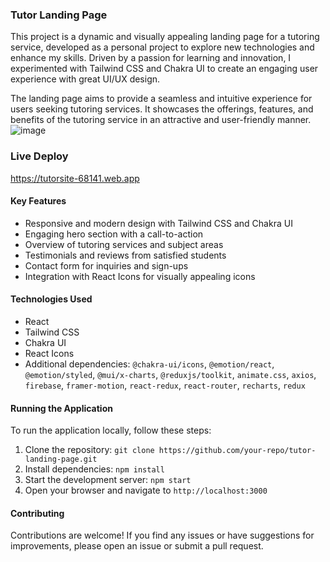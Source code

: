 ### Tutor Landing Page

This project is a dynamic and visually appealing landing page for a tutoring service, developed as a personal project to explore new technologies and enhance my skills. Driven by a passion for learning and innovation, I experimented with Tailwind CSS and Chakra UI to create an engaging user experience with great UI/UX design.

The landing page aims to provide a seamless and intuitive experience for users seeking tutoring services. It showcases the offerings, features, and benefits of the tutoring service in an attractive and user-friendly manner.
![image](https://github.com/AdminForIinRange/Tutoring-Website/assets/91888685/8c208f9b-e227-4266-bf4a-7999a7d4fa85)

### Live Deploy

https://tutorsite-68141.web.app

#### Key Features

- Responsive and modern design with Tailwind CSS and Chakra UI
- Engaging hero section with a call-to-action
- Overview of tutoring services and subject areas
- Testimonials and reviews from satisfied students
- Contact form for inquiries and sign-ups
- Integration with React Icons for visually appealing icons

#### Technologies Used

- React
- Tailwind CSS
- Chakra UI
- React Icons
- Additional dependencies: `@chakra-ui/icons`, `@emotion/react`, `@emotion/styled`, `@mui/x-charts`, `@reduxjs/toolkit`, `animate.css`, `axios`, `firebase`, `framer-motion`, `react-redux`, `react-router`, `recharts`, `redux`

#### Running the Application

To run the application locally, follow these steps:

1. Clone the repository: `git clone https://github.com/your-repo/tutor-landing-page.git`
2. Install dependencies: `npm install`
3. Start the development server: `npm start`
4. Open your browser and navigate to `http://localhost:3000`

#### Contributing

Contributions are welcome! If you find any issues or have suggestions for improvements, please open an issue or submit a pull request.
